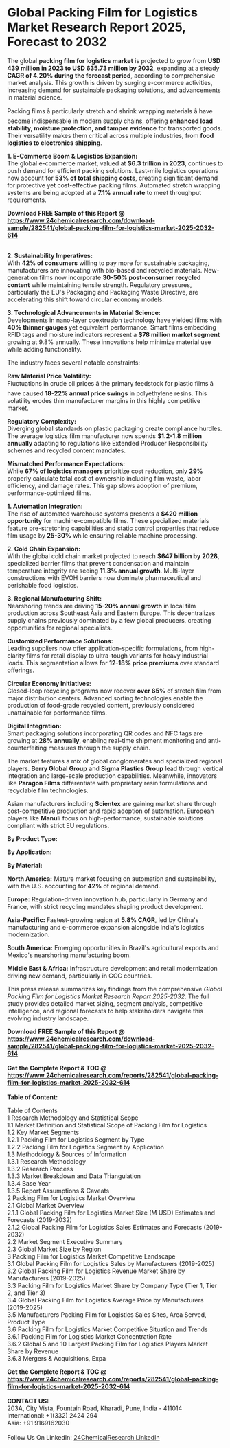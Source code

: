 <h1>Global Packing Film for Logistics Market Research Report 2025, Forecast to 2032</h1><p>The global <strong>packing film for logistics market</strong> is projected to grow from <strong>USD 439 million in 2023 to USD 635.73 million by 2032</strong>, expanding at a steady <strong>CAGR of 4.20% during the forecast period</strong>, according to comprehensive market analysis. This growth is driven by surging e-commerce activities, increasing demand for sustainable packaging solutions, and advancements in material science.</p><p>Packing films â particularly stretch and shrink wrapping materials â have become indispensable in modern supply chains, offering <strong>enhanced load stability, moisture protection, and tamper evidence</strong> for transported goods. Their versatility makes them critical across multiple industries, from <strong>food logistics to electronics shipping</strong>.</p><p><strong>1. E-Commerce Boom &amp; Logistics Expansion:</strong><br>
The global e-commerce market, valued at <strong>$6.3 trillion in 2023</strong>, continues to push demand for efficient packing solutions. Last-mile logistics operations now account for <strong>53% of total shipping costs</strong>, creating significant demand for protective yet cost-effective packing films. Automated stretch wrapping systems are being adopted at a <strong>7.1% annual rate</strong> to meet throughput requirements.</p><div><b>Download FREE Sample of this Report @ 
            <a href="https://www.24chemicalresearch.com/download-sample/282541/global-packing-film-for-logistics-market-2025-2032-614">
            https://www.24chemicalresearch.com/download-sample/282541/global-packing-film-for-logistics-market-2025-2032-614</a></b></div><br><p><strong>2. Sustainability Imperatives:</strong><br>
With <strong>42% of consumers</strong> willing to pay more for sustainable packaging, manufacturers are innovating with bio-based and recycled materials. New-generation films now incorporate <strong>30-50% post-consumer recycled content</strong> while maintaining tensile strength. Regulatory pressures, particularly the EU's Packaging and Packaging Waste Directive, are accelerating this shift toward circular economy models.</p><p><strong>3. Technological Advancements in Material Science:</strong><br>
Developments in nano-layer coextrusion technology have yielded films with <strong>40% thinner gauges</strong> yet equivalent performance. Smart films embedding RFID tags and moisture indicators represent a <strong>$78 million market segment</strong> growing at 9.8% annually. These innovations help minimize material use while adding functionality.</p><p>The industry faces several notable constraints:</p><p><strong>Raw Material Price Volatility:</strong><br>
	Fluctuations in crude oil prices â the primary feedstock for plastic films â have caused <strong>18-22% annual price swings</strong> in polyethylene resins. This volatility erodes thin manufacturer margins in this highly competitive market.</p><p><strong>Regulatory Complexity:</strong><br>
	Diverging global standards on plastic packaging create compliance hurdles. The average logistics film manufacturer now spends <strong>$1.2-1.8 million annually</strong> adapting to regulations like Extended Producer Responsibility schemes and recycled content mandates.</p><p><strong>Mismatched Performance Expectations:</strong><br>
	While <strong>67% of logistics managers</strong> prioritize cost reduction, only <strong>29%</strong> properly calculate total cost of ownership including film waste, labor efficiency, and damage rates. This gap slows adoption of premium, performance-optimized films.</p><p><strong>1. Automation Integration:</strong><br>
The rise of automated warehouse systems presents a <strong>$420 million opportunity</strong> for machine-compatible films. These specialized materials feature pre-stretching capabilities and static control properties that reduce film usage by <strong>25-30%</strong> while ensuring reliable machine processing.</p><p><strong>2. Cold Chain Expansion:</strong><br>
With the global cold chain market projected to reach <strong>$647 billion by 2028</strong>, specialized barrier films that prevent condensation and maintain temperature integrity are seeing <strong>11.3% annual growth</strong>. Multi-layer constructions with EVOH barriers now dominate pharmaceutical and perishable food logistics.</p><p><strong>3. Regional Manufacturing Shift:</strong><br>
Nearshoring trends are driving <strong>15-20% annual growth</strong> in local film production across Southeast Asia and Eastern Europe. This decentralizes supply chains previously dominated by a few global producers, creating opportunities for regional specialists.</p><p><strong>Customized Performance Solutions:</strong><br>
	Leading suppliers now offer application-specific formulations, from high-clarity films for retail display to ultra-tough variants for heavy industrial loads. This segmentation allows for <strong>12-18% price premiums</strong> over standard offerings.</p><p><strong>Circular Economy Initiatives:</strong><br>
	Closed-loop recycling programs now recover <strong>over 65%</strong> of stretch film from major distribution centers. Advanced sorting technologies enable the production of food-grade recycled content, previously considered unattainable for performance films.</p><p><strong>Digital Integration:</strong><br>
	Smart packaging solutions incorporating QR codes and NFC tags are growing at <strong>28% annually</strong>, enabling real-time shipment monitoring and anti-counterfeiting measures through the supply chain.</p><p>The market features a mix of global conglomerates and specialized regional players. <strong>Berry Global Group</strong> and <strong>Sigma Plastics Group</strong> lead through vertical integration and large-scale production capabilities. Meanwhile, innovators like <strong>Paragon Films</strong> differentiate with proprietary resin formulations and recyclable film technologies.</p><p>Asian manufacturers including <strong>Scientex</strong> are gaining market share through cost-competitive production and rapid adoption of automation. European players like <strong>Manuli</strong> focus on high-performance, sustainable solutions compliant with strict EU regulations.</p><p><strong>By Product Type:</strong></p><p><strong>By Application:</strong></p><p><strong>By Material:</strong></p><p><strong>North America:</strong> Mature market focusing on automation and sustainability, with the U.S. accounting for <strong>42%</strong> of regional demand.</p><p><strong>Europe:</strong> Regulation-driven innovation hub, particularly in Germany and France, with strict recycling mandates shaping product development.</p><p><strong>Asia-Pacific:</strong> Fastest-growing region at <strong>5.8% CAGR</strong>, led by China's manufacturing and e-commerce expansion alongside India's logistics modernization.</p><p><strong>South America:</strong> Emerging opportunities in Brazil's agricultural exports and Mexico's nearshoring manufacturing boom.</p><p><strong>Middle East &amp; Africa:</strong> Infrastructure development and retail modernization driving new demand, particularly in GCC countries.</p><p>This press release summarizes key findings from the comprehensive <em>Global Packing Film for Logistics Market Research Report 2025-2032</em>. The full study provides detailed market sizing, segment analysis, competitive intelligence, and regional forecasts to help stakeholders navigate this evolving industry landscape.</p><div><b>Download FREE Sample of this Report @ 
            <a href="https://www.24chemicalresearch.com/download-sample/282541/global-packing-film-for-logistics-market-2025-2032-614">
            https://www.24chemicalresearch.com/download-sample/282541/global-packing-film-for-logistics-market-2025-2032-614</a></b></div><br><div><b>Get the Complete Report & TOC @ 
            <a href="https://www.24chemicalresearch.com/reports/282541/global-packing-film-for-logistics-market-2025-2032-614">
            https://www.24chemicalresearch.com/reports/282541/global-packing-film-for-logistics-market-2025-2032-614</a></b></div><br>
            <b>Table of Content:</b><p>Table of Contents<br />
1 Research Methodology and Statistical Scope<br />
1.1 Market Definition and Statistical Scope of Packing Film for Logistics<br />
1.2 Key Market Segments<br />
1.2.1 Packing Film for Logistics Segment by Type<br />
1.2.2 Packing Film for Logistics Segment by Application<br />
1.3 Methodology & Sources of Information<br />
1.3.1 Research Methodology<br />
1.3.2 Research Process<br />
1.3.3 Market Breakdown and Data Triangulation<br />
1.3.4 Base Year<br />
1.3.5 Report Assumptions & Caveats<br />
2 Packing Film for Logistics Market Overview<br />
2.1 Global Market Overview<br />
2.1.1 Global Packing Film for Logistics Market Size (M USD) Estimates and Forecasts (2019-2032)<br />
2.1.2 Global Packing Film for Logistics Sales Estimates and Forecasts (2019-2032)<br />
2.2 Market Segment Executive Summary<br />
2.3 Global Market Size by Region<br />
3 Packing Film for Logistics Market Competitive Landscape<br />
3.1 Global Packing Film for Logistics Sales by Manufacturers (2019-2025)<br />
3.2 Global Packing Film for Logistics Revenue Market Share by Manufacturers (2019-2025)<br />
3.3 Packing Film for Logistics Market Share by Company Type (Tier 1, Tier 2, and Tier 3)<br />
3.4 Global Packing Film for Logistics Average Price by Manufacturers (2019-2025)<br />
3.5 Manufacturers Packing Film for Logistics Sales Sites, Area Served, Product Type<br />
3.6 Packing Film for Logistics Market Competitive Situation and Trends<br />
3.6.1 Packing Film for Logistics Market Concentration Rate<br />
3.6.2 Global 5 and 10 Largest Packing Film for Logistics Players Market Share by Revenue<br />
3.6.3 Mergers & Acquisitions, Expa</p><div><b>Get the Complete Report & TOC @ 
            <a href="https://www.24chemicalresearch.com/reports/282541/global-packing-film-for-logistics-market-2025-2032-614">
            https://www.24chemicalresearch.com/reports/282541/global-packing-film-for-logistics-market-2025-2032-614</a></b></div><br><b>CONTACT US:</b><br>
            203A, City Vista, Fountain Road, Kharadi, Pune, India - 411014<br>
            International: +1(332) 2424 294<br>
            Asia: +91 9169162030 <br><br>
            Follow Us On LinkedIn: <a href="https://www.linkedin.com/company/24chemicalresearch/">24ChemicalResearch LinkedIn</a>
